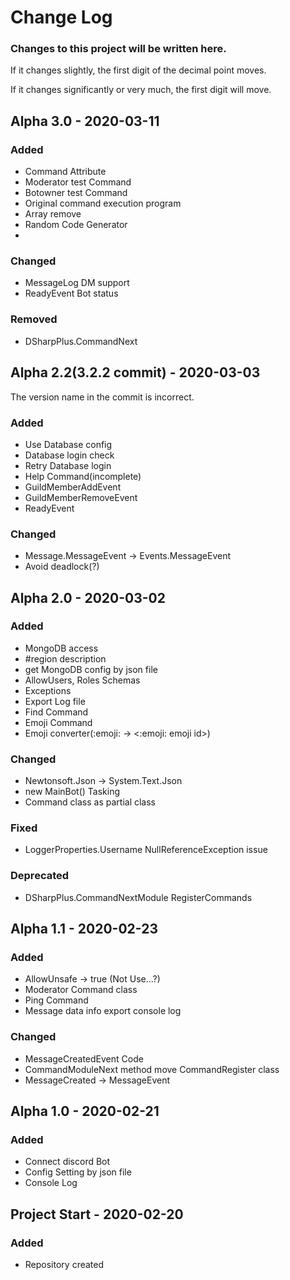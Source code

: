 # Change Log
### Changes to this project will be written here.
If it changes slightly, the first digit of the decimal point moves.

If it changes significantly or very much, the first digit will move.

## Alpha 3.0 - 2020-03-11
### Added
 * Command Attribute
 * Moderator test Command
 * Botowner test Command
 * Original command execution program
 * Array remove
 * Random Code Generator
 * 
### Changed
 * MessageLog DM support
 * ReadyEvent Bot status
### Removed
 * DSharpPlus.CommandNext

## Alpha 2.2(3.2.2 commit) - 2020-03-03
The version name in the commit is incorrect.
### Added
 * Use Database config
 * Database login check
 * Retry Database login
 * Help Command(incomplete)
 * GuildMemberAddEvent
 * GuildMemberRemoveEvent
 * ReadyEvent
### Changed
 * Message.MessageEvent -> Events.MessageEvent
 * Avoid deadlock(?)

## Alpha 2.0 - 2020-03-02
### Added
 * MongoDB access
 * #region description
 * get MongoDB config by json file
 * AllowUsers, Roles Schemas
 * Exceptions
 * Export Log file
 * Find Command
 * Emoji Command
 * Emoji converter(:emoji: -> \<:emoji: emoji id>)
### Changed
 * Newtonsoft.Json -> System.Text.Json
 * new MainBot() Tasking
 * Command class as partial class
### Fixed
 * LoggerProperties.Username NullReferenceException issue
### Deprecated
 * DSharpPlus.CommandNextModule RegisterCommands

## Alpha 1.1 - 2020-02-23
### Added
 * AllowUnsafe -> true (Not Use...?)
 * Moderator Command class
 * Ping Command
 * Message data info export console log
### Changed
 * MessageCreatedEvent Code
 * CommandModuleNext method move CommandRegister class
 * MessageCreated -> MessageEvent

## Alpha 1.0 - 2020-02-21
### Added
 * Connect discord Bot
 * Config Setting by json file
 * Console Log

## Project Start - 2020-02-20
### Added
 * Repository created